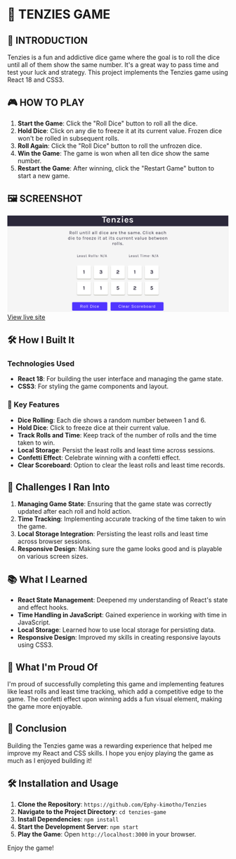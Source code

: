 # 🎲 TENZIES GAME

## 📜 INTRODUCTION
Tenzies is a fun and addictive dice game where the goal is to roll the dice until all of them show the same number. It's a great way to pass time and test your luck and strategy. This project implements the Tenzies game using React 18 and CSS3.

## 🎮 HOW TO PLAY
1. **Start the Game**: Click the "Roll Dice" button to roll all the dice.
2. **Hold Dice**: Click on any die to freeze it at its current value. Frozen dice won't be rolled in subsequent rolls.
3. **Roll Again**: Click the "Roll Dice" button to roll the unfrozen dice.
4. **Win the Game**: The game is won when all ten dice show the same number.
5. **Restart the Game**: After winning, click the "Restart Game" button to start a new game.

## 🖼️ SCREENSHOT
![Screenshot](./src/assests/tenzies.png)
[View live site](https://tenzies-0a3.netlify.app/)

## 🛠️ How I Built It
### Technologies Used
- **React 18**: For building the user interface and managing the game state.
- **CSS3**: For styling the game components and layout.

### 🌟 Key Features
- **Dice Rolling**: Each die shows a random number between 1 and 6.
- **Hold Dice**: Click to freeze dice at their current value.
- **Track Rolls and Time**: Keep track of the number of rolls and the time taken to win.
- **Local Storage**: Persist the least rolls and least time across sessions.
- **Confetti Effect**: Celebrate winning with a confetti effect.
- **Clear Scoreboard**: Option to clear the least rolls and least time records.

## 🧗 Challenges I Ran Into
1. **Managing Game State**: Ensuring that the game state was correctly updated after each roll and hold action.
2. **Time Tracking**: Implementing accurate tracking of the time taken to win the game.
3. **Local Storage Integration**: Persisting the least rolls and least time across browser sessions.
4. **Responsive Design**: Making sure the game looks good and is playable on various screen sizes.

## 📚 What I Learned
- **React State Management**: Deepened my understanding of React's state and effect hooks.
- **Time Handling in JavaScript**: Gained experience in working with time in JavaScript.
- **Local Storage**: Learned how to use local storage for persisting data.
- **Responsive Design**: Improved my skills in creating responsive layouts using CSS3.

## 🎉 What I'm Proud Of
I'm proud of successfully completing this game and implementing features like least rolls and least time tracking, which add a competitive edge to the game. The confetti effect upon winning adds a fun visual element, making the game more enjoyable.

## 📜 Conclusion
Building the Tenzies game was a rewarding experience that helped me improve my React and CSS skills. I hope you enjoy playing the game as much as I enjoyed building it!

## 🛠️ Installation and Usage
1. **Clone the Repository**: `https://github.com/Ephy-kimotho/Tenzies`
2. **Navigate to the Project Directory**: `cd tenzies-game`
3. **Install Dependencies**: `npm install`
4. **Start the Development Server**: `npm start`
5. **Play the Game**: Open `http://localhost:3000` in your browser.

Enjoy the game!
